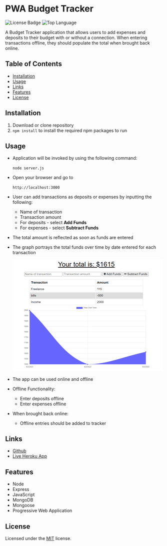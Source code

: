 # PWA Budget Tracker

![License Badge](https://img.shields.io/github/license/mmeii/progressive-budget-tracker) ![Top Language](https://img.shields.io/github/languages/top/mmeii/progressive-budget-tracker)

A Budget Tracker application that allows users to add expenses and deposits to their budget with or without a connection. When entering transactions offline, they should populate the total when brought back online.

## Table of Contents

* [Installation](#installation)
* [Usage](#usage)
* [Links](#Links)
* [Features](#Features)
* [License](#License)

## Installation

1. Download or clone repository
2. `npm install` to install the required npm packages to run

## Usage

* Application will be invoked by using the following command:

  `node server.js`

* Open your browser and go to
  
  `http://localhost:3000`

* User can add transactions as deposits or expenses by inputting the following:
  * Name of transaction
  * Transaction amount
  * For deposits - select **Add Funds**
  * For expenses - select **Subtract Funds**

* The total amount is reflected as soon as funds are entered

* The graph portrays the total funds over time by date entered for each transaction

  ![PWA Budget Tracker Screenshot](public\images\budget-tracker.png)

* The app can be used online and offline

* Offline Functionality:
  * Enter deposits offline
  * Enter expenses offline

* When brought back online:
  * Offline entries should be added to tracker

## Links

* [Github](https://github.com/mflanigan13/pwa-budget-tracker)
* [Live Heroku App](https://pwa-budget-tracker-13.herokuapp.com/)

## Features

* Node
* Express
* JavaScript
* MongoDB
* Mongoose
* Progressive Web Application

## License
  
  Licensed under the [MIT](LICENSE) license.
  

